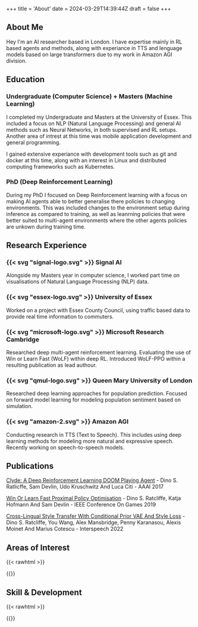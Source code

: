 +++
title = 'About'
date = 2024-03-29T14:39:44Z
draft = false
+++
## About Me

Hey I'm an AI researcher based in London. I have expertise mainly in RL based agents and methods, along with experiance in TTS and lenguage models based on large transformers due to my work in Amazon AGI division. 

## Education

### Undergraduate (Computer Science) + Masters (Machine Learning)

I completed my Undergraduate and Masters at the University of Essex. This included a focus on NLP (Natural Language Processing) and general AI methods such as Neural Networks, in both supervised and RL setups. Another area of intrest at this time was mobile application development and general programming. 

I gained extensive experiance with development tools such as git and docker at this time, along with an interest in Linux and distributed computing frameworks such as Kubernetes.

### PhD (Deep Reinforcement Learning)

During my PhD I focused on Deep Reinforcement learning with a focus on making AI agents able to better generalise there policies to changing environments. This was included changes to the environment setup during inference as compared to training, as well as leanrning policies that were better suited to multi-agent environments where the other agents policies are unkown during training time. 

## Research Experience
### {{< svg "signal-logo.svg" >}} Signal AI

Alongside my Masters year in computer science, I worked part time on visualisations of Natural Language Processing (NLP) data.

### {{< svg "essex-logo.svg" >}} University of Essex

Worked on a project with Essex County Council, using traffic based data to provide real time information to commuters.

### {{< svg "microsoft-logo.svg" >}} Microsoft Research Cambridge

Researched deep multi-agent reinforcement learning. Evaluating the use of Win or Learn Fast (WoLF) within deep RL. Introduced WoLF-PPO within a resulting publication as lead authour.

### {{< svg "qmul-logo.svg" >}} Queen Mary University of London
Researched deep learning approaches for population prediction. Focused on forward model learning for modeling population sentiment based on simulation.

### {{< svg "amazon-2.svg" >}} Amazon AGI
Conducting research in TTS (Text to Speech). This includes using deep learning methods for modeling more natural and expressive speech. Recently working on speech-to-speech models.


## Publications
[Clyde: A Deep Reinforcement Learning DOOM Playing Agent](http://google.com) - Dino S. Ratlicffe, Sam Devlin, Udo Kruschwitz And Luca Citi - AAAI 2017

[Win Or Learn Fast Proximal Policy Optimisation](http://google.com) - Dino S. Ratcliffe, Katja Hofmann And Sam Devlin - IEEE Conference On Games 2019

[Cross-Lingual Style Transfer With Conditional Prior VAE And Style Loss](http://google.com) - Dino S. Ratcliffe, You Wang, Alex Mansbridge, Penny Karanasou, Alexis Moinet And Marius Cotescu - Interspeech 2022

## Areas of Interest
{{< rawhtml >}}
<div style="width: 50%">
<dinoai-force-graph></dinoai-force-graph>
</div>
{{</ rawhtml >}}


## Skill & Development
{{< rawhtml >}}
<div style="width: 50%">
<dinoai-radar-chart></dinoai-radar-chart>
</div>
{{</ rawhtml >}}
